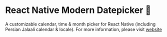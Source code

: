 # React Native Modern Datepicker 📆

A customizable calendar, time & month picker for React Native (including Persian Jalaali calendar & locale). For more information, please visit [website](https://github.com/HosseinShabani/react-native-modern-datepicker)
